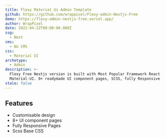 ```yaml
---
title: Flexy Material Ui Admin Template
github: https://github.com/wrappixel/Flexy-admin-Nextjs-Free
demo: https://flexy-admin-nextjs-free.vercel.app/
author: WrapPixel
date: 2022-04-22T00:00:00.000Z
ssg:
  - Next
cms:
  - No CMS
css:
  - Material UI
archetype:
  - Admin
description: >-
  Flexy Free Nextjs version is built with Most Popular Framework React
  Material-UI. 8+ readymade UI component pages, SCSS, fully Responsive.
stale: false
---
```


## Features

* Customisable design   
* 8+ UI component pages  
* Fully Responsive Pages  
* Scss Base CSS  
